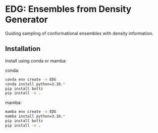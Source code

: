 # EDG: Ensembles from Density Generator
Guiding sampling of conformational ensembles with density information.

## Installation
Install using conda or mamba:

conda:
```bash
conda env create -n EDG
conda install python=3.10.*
pip install boltz
pip install -e .
```

mamba:
```bash
mamba env create -n EDG
mamba install python=3.10.*
pip install boltz
pip install -e .
```